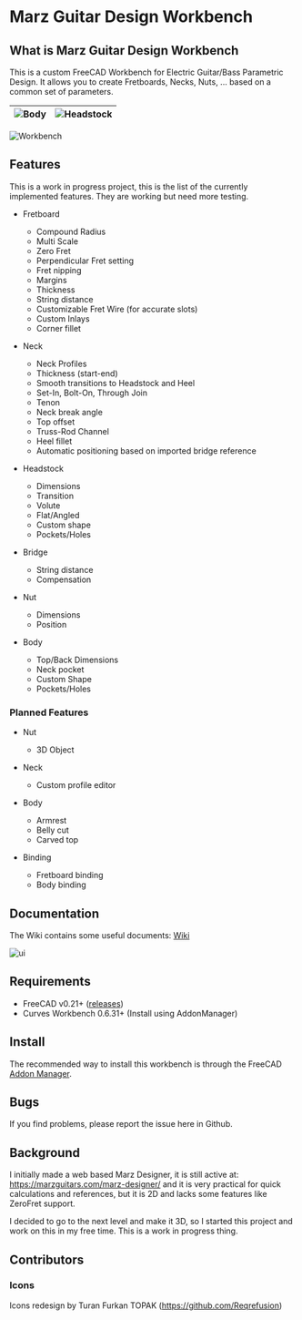 # Marz Guitar Design Workbench

## What is Marz Guitar Design Workbench

This is a custom FreeCAD Workbench for Electric Guitar/Bass Parametric Design. It allows you to create Fretboards,
Necks, Nuts, ... based on a common set of parameters.

|![Body](https://github.com/mnesarco/MarzWorkbench/raw/master/docs/wiki/custom-svg-body-doc.svg)|![Headstock](https://github.com/mnesarco/MarzWorkbench/raw/master/docs/wiki/custom-svg-headstock-doc.svg)|
|---|---|

![Workbench](https://github.com/mnesarco/MarzWorkbench/raw/master/docs/images/screenshot.png)

## Features

This is a work in progress project, this is the list of the currently implemented features. They are working but need more testing.

* Fretboard
  * Compound Radius
  * Multi Scale
  * Zero Fret
  * Perpendicular Fret setting
  * Fret nipping
  * Margins
  * Thickness
  * String distance
  * Customizable Fret Wire (for accurate slots)
  * Custom Inlays
  * Corner fillet

* Neck
  * Neck Profiles
  * Thickness (start-end)
  * Smooth transitions to Headstock and Heel
  * Set-In, Bolt-On, Through Join
  * Tenon
  * Neck break angle
  * Top offset
  * Truss-Rod Channel
  * Heel fillet
  * Automatic positioning based on imported bridge reference

* Headstock
  * Dimensions
  * Transition
  * Volute
  * Flat/Angled
  * Custom shape
  * Pockets/Holes

* Bridge
  * String distance
  * Compensation

* Nut
  * Dimensions
  * Position

* Body
  * Top/Back Dimensions
  * Neck pocket
  * Custom Shape
  * Pockets/Holes


### Planned Features

* Nut
  * 3D Object

* Neck
  * Custom profile editor

* Body
  * Armrest
  * Belly cut
  * Carved top

* Binding
  * Fretboard binding
  * Body binding

## Documentation

The Wiki contains some useful documents: [Wiki](https://github.com/mnesarco/MarzWorkbench/wiki)


![ui](https://github.com/mnesarco/MarzWorkbench/raw/master/docs/images/ui-elements.png)


## Requirements

* FreeCAD v0.21+ ([releases](https://github.com/FreeCAD/FreeCAD/releases/))
* Curves Workbench 0.6.31+ (Install using AddonManager)

## Install

The recommended way to install this workbench is through the FreeCAD [Addon Manager](https://wiki.freecad.org/Std_AddonMgr).


## Bugs

If you find problems, please report the issue here in Github.

## Background

I initially made a web based Marz Designer, it is still active at: https://marzguitars.com/marz-designer/
and it is very practical for quick calculations and references, but it is 2D and lacks some features like ZeroFret support.

I decided to go to the next level and make it 3D, so I started this project and work on this in my
free time. This is a work in progress thing.

## Contributors

### Icons

Icons redesign by Turan Furkan TOPAK (https://github.com/Reqrefusion)